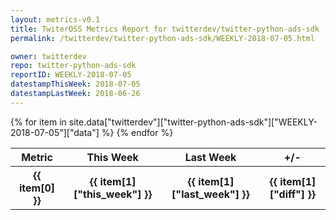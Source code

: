 ```yaml
---
layout: metrics-v0.1
title: TwiterOSS Metrics Report for twitterdev/twitter-python-ads-sdk | WEEKLY-2018-07-05 | 2018-07-05
permalink: /twitterdev/twitter-python-ads-sdk/WEEKLY-2018-07-05.html

owner: twitterdev
repo: twitter-python-ads-sdk
reportID: WEEKLY-2018-07-05
datestampThisWeek: 2018-07-05
datestampLastWeek: 2018-06-26
---
```


<table style="width: 100%">
    <tr>
        <th>Metric</th>
        <th>This Week</th>
        <th>Last Week</th>
        <th>+/-</th>
    </tr>
    {% for item in site.data["twitterdev"]["twitter-python-ads-sdk"]["WEEKLY-2018-07-05"]["data"] %}
    <tr>
        <th>{{ item[0] }}</th>
        <th>{{ item[1]["this_week"] }}</th>
        <th>{{ item[1]["last_week"] }}</th>
        <th>{{ item[1]["diff"] }}</th>
    </tr>
    {% endfor %}
</table>

